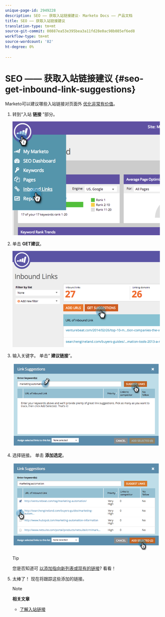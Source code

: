```yaml
---
unique-page-id: 2949228
description: SEO —— 获取入站链接建议- Marketo Docs —— 产品文档
title: SEO —— 获取入站链接建议
translation-type: tm+mt
source-git-commit: 00887ea53e395bea3a11fd28e0ac98b085ef6ed8
workflow-type: tm+mt
source-wordcount: '82'
ht-degree: 0%

---
```



# SEO —— 获取入站链接建议 {#seo-get-inbound-link-suggestions}

Marketo可以建议哪些入站链接对页面外 [优化非常有价值](../../../../product-docs/additional-apps/seo/understanding-seo/understanding-search-engine-optimization.md)。

1. 转到“入站 **链接** ”部分。

   ![](assets/image2014-9-18-13-3a20-3a44.png)

1. 单击 **GET建议**。

   ![](assets/image2014-9-18-13-3a21-3a8.png)

1. 输入关键字。 单击“ **建议链接**”。

   ![](assets/image2014-9-18-13-3a21-3a31.png)

1. 选择链接。 单击 **添加选定**。

   ![](assets/image2014-9-18-13-3a21-3a40.png)

   >[!TIP]
   >
   >您是否知道可 [以添加指向新列表或现有的链接](seo-add-remove-an-inbound-link-url-from-a-list.md)? 看看！

1. 太棒了！ 现在将跟踪这些添加的链接。

   >[!NOTE]
   >
   >**相关文章**
   >
   >    
   >    
   >    * [了解入站链接](seo-understanding-inbound-links.md)



